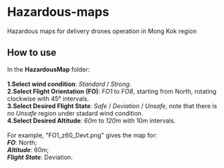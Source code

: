 # Hazardous-maps
Hazardous maps for delivery drones operation in Mong Kok region
## How to use
In the **HazardousMap** folder:<br>
<br>
**1.Select wind condition**: *Standard* / *Strong*.<br>
**2.Select Flight Orientation (FO)**: *FO1* to *FO8*, starting from North, rotating clockwise with 45° intervals.<br>
**3.Select Desired Flight State**: *Safe* / *Deviation* / *Unsafe*, note that there is no *Unsafe* region under stadard wind condition.<br>
**4.Select Desired Altitude**: *60m* to *120m* with 10m intervals.<br>
<br>
For example, "FO1_z60_Devt.png" gives the map for:<br>
***FO***: North;<br>
***Altitude***: 60m;<br>
***Flight State***: Deviation.<br>
